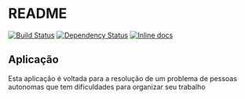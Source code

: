 # README
[![Build Status](https://travis-ci.org/thiagolmorais/secretaria_virtual.svg?branch=master)](https://travis-ci.org/thiagolmorais/secretaria_virtual)
[![Dependency Status](https://beta.gemnasium.com/badges/github.com/thiagolmorais/secretaria_virtual.svg)](https://beta.gemnasium.com/projects/github.com/thiagolmorais/secretaria_virtual)
[![Inline docs](http://inch-ci.org/github/thiagolmorais/secretaria_virtual.svg?branch=master)](http://inch-ci.org/github/thiagolmorais/secretaria_virtual)

## Aplicação

Esta aplicação é voltada para a resolução de um problema de pessoas autonomas que tem dificuldades para organizar seu trabalho
